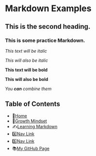 # Markdown Examples

## This is the second heading.
### This is some practice Markdown.

*This text will be italic*

_This will also be italic_

**This text will be bold**

__This will also be bold__

_You **can** combine them_


## **Table of Contents**
- 🏡[Home](/README.md)
- 💭[Growth Mindset](/growthmindset.md)
- ✍️[Learning Markdown](/learningmarkdown.md)
- 4️⃣[Nav Link](/learningmarkdown.md)
- 5️⃣[Nav Link](/learningmarkdown.md)
- 📚[My GitHub Page](https://github.com/mistidinzy)
